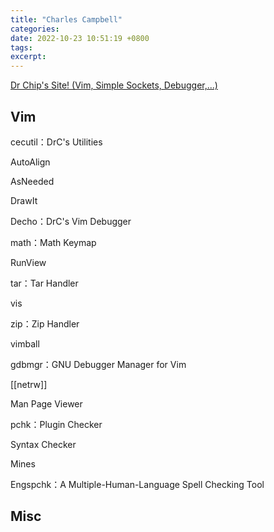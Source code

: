 ```yaml
---
title: "Charles Campbell"
categories: 
date: 2022-10-23 10:51:19 +0800
tags: 
excerpt: 
---
```


[Dr Chip's Site! (Vim, Simple Sockets, Debugger,...)](http://www.drchip.org/astronaut/index.html)


## Vim

cecutil：DrC's Utilities

AutoAlign

AsNeeded

DrawIt

Decho：DrC's Vim Debugger

math：Math Keymap

RunView

tar：Tar Handler

vis

zip：Zip Handler

vimball

gdbmgr：GNU Debugger Manager for Vim

[[netrw]]

Man Page Viewer

pchk：Plugin Checker

Syntax Checker

Mines

Engspchk：A Multiple-Human-Language Spell Checking Tool

## Misc



